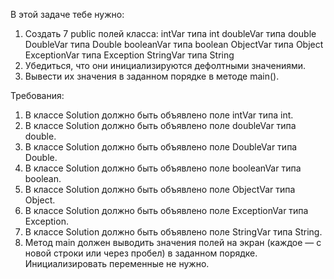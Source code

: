 
В этой задаче тебе нужно:
1. Создать 7 public полей класса:
intVar типа int
doubleVar типа double
DoubleVar типа Double
booleanVar типа boolean
ObjectVar типа Object
ExceptionVar типа Exception
StringVar типа String
2. Убедиться, что они инициализируются дефолтными значениями.
3. Вывести их значения в заданном порядке в методе main().


Требования:
1.	В классе Solution должно быть объявлено поле intVar типа int.
2.	В классе Solution должно быть объявлено поле doubleVar типа double.
3.	В классе Solution должно быть объявлено поле DoubleVar типа Double.
4.	В классе Solution должно быть объявлено поле booleanVar типа boolean.
5.	В классе Solution должно быть объявлено поле ObjectVar типа Object.
6.	В классе Solution должно быть объявлено поле ExceptionVar типа Exception.
7.	В классе Solution должно быть объявлено поле StringVar типа String.
8.	Метод main должен выводить значения полей на экран (каждое &mdash; с новой строки или через пробел) в заданном порядке. Инициализировать переменные не нужно.


